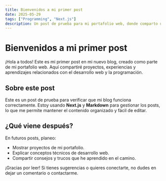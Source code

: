 ```yaml
---
title: Bienvenidos a mi primer post
date: 2025-05-29
tags: ["Programming", "Next.js"]
description: Un post de prueba para mi portafolio web, donde comparto un poco sobre mi trabajo y experiencia.
---
```


# Bienvenidos a mi primer post

¡Hola a todos! Este es mi primer post en mi nuevo blog, creado como parte de mi portafolio web. Aquí compartiré proyectos, experiencias y aprendizajes relacionados con el desarrollo web y la programación.

## Sobre este post

Este es un post de prueba para verificar que mi blog funciona correctamente. Estoy usando **Next.js** y **Markdown** para gestionar los posts, lo que me permite mantener el contenido organizado y fácil de editar.

## ¿Qué viene después?

En futuros posts, planeo:

- Mostrar proyectos de mi portafolio.
- Explicar conceptos técnicos de desarrollo web.
- Compartir consejos y trucos que he aprendido en el camino.

¡Gracias por leer! Si tienes sugerencias o quieres conectarte, no dudes en dejar un comentario o contactarme.